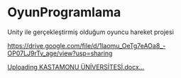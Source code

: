 # OyunProgramlama
Unity ile gerçekleştirmiş olduğum oyuncu  hareket projesi


https://drive.google.com/file/d/1laomu_OeTg7eAOa8_-OP07LJ9rTv_age/view?usp=sharing



[Uploading KASTAMONU ÜNİVERSİTESİ.docx…]()
